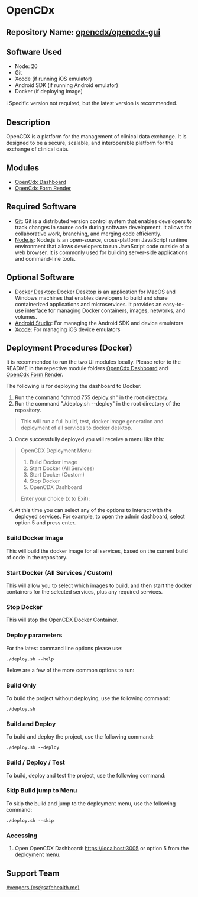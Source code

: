 # OpenCDx

## Repository Name: [opencdx/opencdx-gui](https://github.com/opencdx/opencdx-gui)

## Software Used
- Node: 20
- Git
- Xcode (if running iOS emulator)
- Android SDK (if running Android emulator)
- Docker (if deploying image)

ℹ️ Specific version not required, but the latest version is recommended.

## Description

OpenCDX is a platform for the management of clinical data exchange. It is designed to be a secure, scalable, and interoperable platform for the exchange of clinical data.

## Modules

- [OpenCdx Dashboard](opencdx-dashboard/README.md)
- [OpenCdx Form Render](opencdx-form-render/README.md)

## Required Software
- [Git](https://git-scm.com/downloads): Git is a distributed version control system that enables developers to track changes in source code during software development. It allows for collaborative work, branching, and merging code efficiently.
- [Node.js](https://nodejs.org/en/download/): Node.js is an open-source, cross-platform JavaScript runtime environment that allows developers to run JavaScript code outside of a web browser. It is commonly used for building server-side applications and command-line tools.

## Optional Software
- [Docker Desktop](https://www.docker.com/products/docker-desktop): Docker Desktop is an application for MacOS and Windows machines that enables developers to build and share containerized applications and microservices. It provides an easy-to-use interface for managing Docker containers, images, networks, and volumes.
- [Android Studio](https://developer.android.com/studio): For managing the Android SDK and device emulators
- [Xcode](https://developer.apple.com/xcode/): For managing iOS device emulators

## Deployment Procedures (Docker)

It is recommended to run the two UI modules locally. Please refer to the README in the repective module folders [OpenCdx Dashboard](opencdx-dashboard/README.md) and [OpenCdx Form Render](opencdx-form-render/README.md).

The following is for deploying the dashboard to Docker.

1. Run the command "chmod 755 deploy.sh" in the root directory.
2. Run the command "./deploy.sh --deploy" in the root directory of the repository.
> This will run a full build, test, docker image generation and deployment of all services to docker desktop.
3. Once successfully deployed you will receive a menu like this:
> OpenCDX Deployment Menu:
> 
> 1. Build Docker Image                     
> 2. Start Docker (All Services)             
> 3. Start Docker (Custom)                   
> 4. Stop Docker                             
> 5. OpenCDX Dashboard                
>
> Enter your choice (x to Exit):

4. At this time you can select any of the options to interact with the deployed services.  For example, to open the admin dashboard, select option 5 and press enter.

### Build Docker Image
This will build the docker image for all services, based on the current build of code in the repository.

### Start Docker (All Services / Custom)
This will allow you to select which images to build, and then start the docker containers for the selected services, plus any required services.

### Stop Docker
This will stop the OpenCDX Docker Container.

### Deploy parameters
For the latest command line options please use:

`./deploy.sh --help`

Below are a few of the more common options to run:

### Build Only
To build the project without deploying, use the following command:

`./deploy.sh`
### Build and Deploy
To build and deploy the project, use the following command:

`./deploy.sh --deploy`
### Build / Deploy / Test
To build, deploy and test the project, use the following command:

### Skip Build jump to Menu
To skip the build and jump to the deployment menu, use the following command:

`./deploy.sh --skip`


### Accessing
1. Open OpenCDX Dashboard: [https://localhost:3005](https://localhost:3005) or option 5 from the deployment menu.

## Support Team

[Avengers (cs@safehealth.me)](mailto:cs@safehealth.me)
